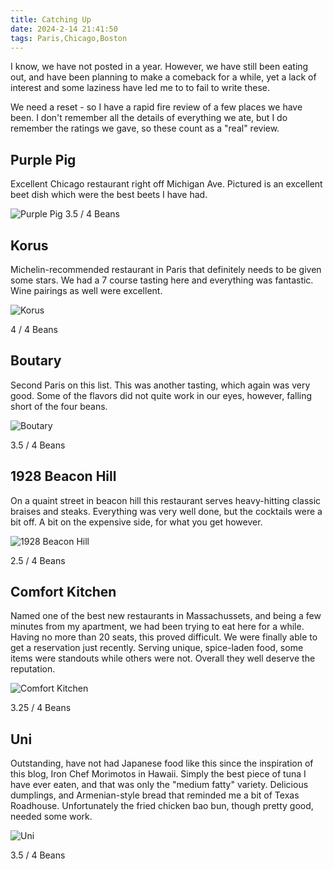 ```yaml
---
title: Catching Up
date: 2024-2-14 21:41:50
tags: Paris,Chicago,Boston
---
```

I know, we have not posted in a year.  However, we have still been eating out, and have been planning to make a comeback for a while, yet a lack of interest and some laziness have led me to to fail to write these.  

We need a reset - so I have a rapid fire review of a few places we have been.  I don't remember all the details of everything we ate, but I do remember the ratings we gave, so these count as a "real" review.

## Purple Pig
Excellent Chicago restaurant right off Michigan Ave.  Pictured is an excellent beet dish which were the best beets I have had.  

![Purple Pig](/images/catching_up/purplepig.JPEG)
3.5 / 4 Beans

## Korus
Michelin-recommended restaurant in Paris that definitely needs to be given some stars.  We had a 7 course tasting here and everything was fantastic.  Wine pairings as well were excellent. 

![Korus](/images/catching_up/korus.JPEG)

4 / 4 Beans

## Boutary
Second Paris on this list.  This was another tasting, which again was very good.  Some of the flavors did not quite work in our eyes, however, falling short of the four beans.  

![Boutary](/images/catching_up/boutary.JPEG)

3.5 / 4 Beans

## 1928 Beacon Hill
On a quaint street in beacon hill this restaurant serves heavy-hitting classic braises and steaks.  Everything was very well done, but the cocktails were a bit off.  A bit on the expensive side, for what you get however.  

![1928 Beacon Hill](/images/catching_up/1928beaconhill.jpg)

2.5 / 4 Beans

## Comfort Kitchen
Named one of the best new restaurants in Massachussets, and being a few minutes from my apartment, we had been trying to eat here for a while.  Having no more than 20 seats, this proved difficult. We were finally able to get a reservation just recently.  Serving unique, spice-laden food, some items were standouts while others were not.  Overall they well deserve the reputation.

![Comfort Kitchen](/images/catching_up/comfortkitchen.jpg)

3.25 / 4 Beans

## Uni
Outstanding, have not had Japanese food like this since the inspiration of this  blog, Iron Chef Morimotos in Hawaii.  Simply the best piece of tuna I have ever eaten, and that was only the "medium fatty" variety.  Delicious dumplings, and Armenian-style bread that reminded me a bit of Texas Roadhouse.  Unfortunately the fried chicken bao bun, though pretty good, needed some work.  

![Uni](/images/catching_up/uni.jpeg)

3.5 / 4 Beans